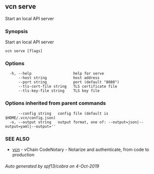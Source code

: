 ## vcn serve

Start an local API server

### Synopsis

Start an local API server

```
vcn serve [flags]
```

### Options

```
  -h, --help                   help for serve
      --host string            host address
      --port string            port (default "8080")
      --tls-cert-file string   TLS certificate file
      --tls-key-file string    TLS key file
```

### Options inherited from parent commands

```
      --config string   config file (default is $HOME/.vcn/config.json)
  -o, --output string   output format, one of: --output=json|--output=yaml|--output=''
```

### SEE ALSO

* [vcn](vcn.md)	 - vChain CodeNotary - Notarize and authenticate, from code to production

###### Auto generated by spf13/cobra on 4-Oct-2019

